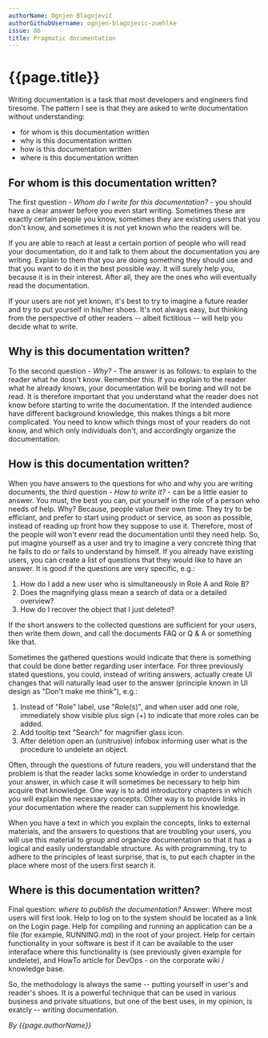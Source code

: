 ```yaml
---
authorName: Ognjen Blagojević
authorGithubUsername: ognjen-blagojevic-zuehlke
issue: 86
title: Pragmatic documentation
---
```

# {{page.title}}

Writing documentation is a task that most developers and engineers find
tiresome. The pattern I see is that they are asked to write documentation 
without understanding:
* for whom is this documentation written
* why is this documentation written
* how is this documentation written
* where is this documentation written


## For whom is this documentation written?
  
The first question - _Whom do I write for this documentation?_ - you should
have a clear answer before you even start writing. Sometimes these are exactly
certain people you know, sometimes they are existing users that you don't 
know, and sometimes it is not yet known who the readers will be.

If you are able to reach at least a certain portion of people who will read
your documentation, do it and talk to them about the documentation you are
writing. Explain to them that you are doing something they should use and that
you want to do it in the best possible way. It will surely help you, because
it is in their interest. After all, they are the ones who will eventually read
the documentation.

If your users are not yet known, it's best to try to imagine a future reader
and try to put yourself in his/her shoes. It's not always easy, but thinking
from the perspective of other readers -- albeit fictitious -- will help you
decide what to write.

## Why is this documentation written?

To the second question - _Why?_ - The answer is as follows: to explain to the
reader what he dosn't know. Remember this. If you explain to the reader what
he already knows, your documentation will be boring and will not be read. It
is therefore important that you understand what the reader does not know
before starting to write the documentation. If the intended audience have
different background knowledge, this makes things a bit more complicated.
You need to know which
things most of your readers do not know, and which only individuals don't,
and accordingly organize the documentation.

## How is this documentation written?

When you have answers to the questions for who and why you are writing
documents, the third question - _How to write it?_ -
can be a little easier to answer. You must, the best you can, put yourself in
the role of a person who needs of help. Why? Because, people value their own
time. They try to be efficiant, and prefer to start using product or service,
as soon as possible, instead of reading up front how they suppose to use it.
Therefore, most of the people will won't evenr read the documentation
until they need help. So, put imagine yourself as a user and try to
imagine a very concrete thing that he fails to do or fails to
understand by himself. If you already have existing users, you can create
a list of questions that they would like to have an answer. It is good if the
questions are very specific, e.g.:

1. How do I add a new user who is simultaneously in Role A and Role B?
2. Does the magnifying glass mean a search of data or a detailed overview?
3. How do I recover the object that I just deleted?

If the short answers to the collected questions are sufficient for your
users, then write them down, and call the documents FAQ or Q & A or something
like that. 

Sometimes the gathered questions would indicate that there is something that 
could be done better regarding user interface. For three previously stated
questions, you could, instead of writing answers, actually create UI changes
that will naturally lead user to the answer (principle known in UI design as
"Don't make me think"), e.g.:

1. Instead of "Role" label, use "Role(s)", and when user add one role,
immediately show visible plus sign (+) to indicate that more roles can be 
added.
2. Add tooltip text "Search" for magnifier glass icon.
3. After deletion open an (unitrusive) infobox informing user what is the
procedure to undelete an object.

Often, through the questions of future readers, you will understand that the
problem is that the reader lacks some knowledge in order to understand your
answer, in which case it will sometimes be necessary to help him acquire that
knowledge. One way is to add introductory chapters in which you will explain
the necessary concepts. Other way
is to provide links in your documentation where the reader can supplement his
knowledge.

When you have a text in which you explain the concepts, links to external
materials, and the answers to questions that are troubling your users, you
will use this material to group and organize documentation so that it has a
logical and easily understandable structure. As with programming, try to
adhere to the principles of least surprise, that is, to put each chapter in
the place where most of the users first search it.

## Where is this documentation written?

Final question: _where to publish the documentation?_ Answer: Where most users
will first look. Help to log on to the system should be located as a link on
the Login page. Help for compiling and running an application can be a file
(for example, RUNNING.md) in the root of your project. Help for certain
functionality in your software is best if it can be available to the user
interaface where this functionality is (see previously given example for 
undelete), and HowTo article for DevOps - on the
corporate wiki / knowledge base.

So, the methodology is always the same -- putting yourself in user's and reader's
shoes. It is a powerful technique that can be used in various business and
private situations, but one of the best uses, in my opinion, is exatcly --
writing documentation.

*By {{page.authorName}}*

